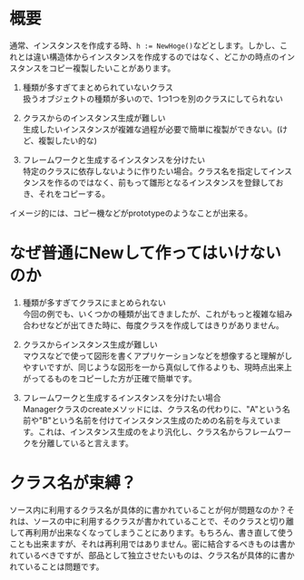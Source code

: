 # 概要

通常、インスタンスを作成する時、`h := NewHoge()`などとします。しかし、これとは違い構造体からインスタンスを作成するのではなく、どこかの時点のインスタンスをコピー複製したいことがあります。

1.  種類が多すぎてまとめられていないクラス  
扱うオブジェクトの種類が多いので、1つ1つを別のクラスにしてられない  

2. クラスからのインスタンス生成が難しい  
生成したいインスタンスが複雑な過程が必要で簡単に複製ができない。(けど、複製したい的な)  

3. フレームワークと生成するインスタンスを分けたい  
特定のクラスに依存しないように作りたい場合。クラス名を指定してインスタンスを作るのではなく、前もって雛形となるインスタンスを登録しておき、それをコピーする。  

イメージ的には、コピー機などがprototypeのようなことが出来る。

# なぜ普通にNewして作ってはいけないのか

1. 種類が多すぎてクラスにまとめられない  
今回の例でも、いくつかの種類が出てきましたが、これがもっと複雑な組み合わせなどが出てきた時に、毎度クラスを作成してはきりがありません。  

2. クラスからインスタンス生成が難しい  
マウスなどで使って図形を書くアプリケーションなどを想像すると理解がしやすいですが、同じような図形を一から真似して作るよりも、現時点出来上がってるものをコピーした方が正確で簡単です。  

3. フレームワークと生成するインスタンスを分けたい場合  
Managerクラスのcreateメソッドには、クラス名の代わりに、"A"という名前や"B"という名前を付けてインスタンス生成のための名前を与えています。これは、インスタンス生成のをより汎化し、クラス名からフレームワークを分離していると言えます。  

# クラス名が束縛？

ソース内に利用するクラス名が具体的に書かれていることが何が問題なのか？それは、ソースの中に利用するクラスが書かれていることで、そのクラスと切り離して再利用が出来なくなってしまうことにあります。もちろん、書き直して使うことも出来ますが、それは再利用ではありません。密に結合するべきものは書かれているべきですが、部品として独立させたいものは、クラス名が具体的に書かれていることは問題です。
